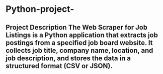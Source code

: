 # Python-project-
## Project Description The Web Scraper for Job Listings is a Python application that extracts job postings from a specified job board website. It collects job title, company name, location, and job description, and stores the data in a structured format (CSV or JSON).
